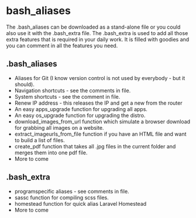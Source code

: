 # bash_aliases

The .bash_aliases can be downloaded as a stand-alone file or you could also use it with the .bash_extra file. The .bash_extra is used to add all those extra features that is required in your daily work. It is filled with goodies and you can comment in all the features you need.

## .bash_aliases
- Aliases for Git (I know version control is not used by everybody - but it should).
- Navigation shortcuts - see the comments in file.
- System shortcuts - see the comment in file.
- Renew IP address - this releases the IP and get a new from the router
- An easy apps_upgrade function for upgrading all apps.
- An easy os_upgrade function for upgrading the distro.
- download_images_from_url function which simulate a browser download for grabbing all images on a website.
- extract_imageurls_from_file function if you have an HTML file and want to build a list of files.
- create_pdf function that takes all .jpg files in the current folder and merges them into one pdf file.
- More to come

## .bash_extra
- programspecific aliases - see comments in file.
- sassc function for compiling scss files.
- homestead function for quick alias Laravel Homestead
- More to come
